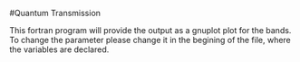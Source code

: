 #Quantum Transmission

This fortran program will provide the output as a gnuplot plot for the bands. To change the parameter please change it in the begining of the file, where the 
variables are declared.

